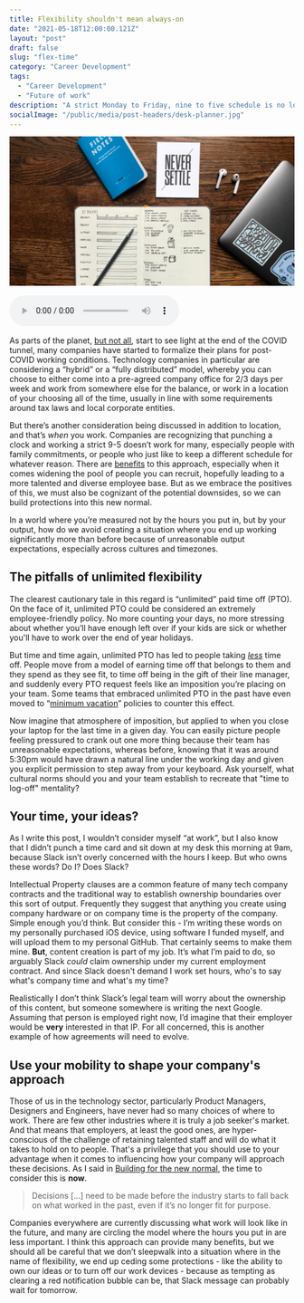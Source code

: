 ```yaml
---
title: Flexibility shouldn't mean always-on 
date: "2021-05-18T12:00:00.121Z"
layout: "post"
draft: false
slug: "flex-time"
category: "Career Development"
tags:
  - "Career Development"
  - "Future of work"
description: "A strict Monday to Friday, nine to five schedule is no longer the norm for many people who work in software, but you need to be sure that 'choosing when you work' doesn't make you always available to work."
socialImage: "/public/media/post-headers/desk-planner.jpg"
---
```


![A desk with various items on it, including two notebooks, a MacBook and a pair of AirPods. One of the notebooks has a to-do list and a planner.](/public/media/post-headers/desk-planner.jpg)

<audio controls src="https://anchor.fm/s/57ec5b10/podcast/play/33735390/https%3A%2F%2Fd3ctxlq1ktw2nl.cloudfront.net%2Fstaging%2F2021-4-18%2Fbe6a88f8-245b-1d29-2b64-7557eb22004f.mp3" preload="metadata" onplay="logPlay('flex-time')"></audio>

As parts of the planet, [but not all](https://donate.covid19responsefund.org), start to see light at the end of the COVID tunnel, many companies have started to formalize their plans for post-COVID working conditions. Technology companies in particular are considering a “hybrid” or a “fully distributed” model, whereby you can choose to either come into a pre-agreed company office for 2/3 days per week and work from somewhere else for the balance, or work in a location of your choosing all of the time, usually in line with some requirements around tax laws and local corporate entities.

But there’s another consideration being discussed in addition to location, and that’s *when* you work. Companies are recognizing that punching a clock and working a strict 9-5 doesn’t work for many, especially people with family commitments, or people who just like to keep a different schedule for whatever reason. There are [benefits](https://www.bcg.com/publications/2019/flex-work-programs-that-actually-work) to this approach, especially when it comes widening the pool of people you can recruit, hopefully leading to a more talented and diverse employee base. But as we embrace the positives of this, we must also be cognizant of the potential downsides, so we can build protections into this new normal. 

In a world where you’re measured not by the hours you put in, but by your output, how do we avoid creating a situation where you end up working significantly more than before because of unreasonable output expectations, especially across cultures and timezones.

## The pitfalls of unlimited flexibility 

The clearest cautionary tale in this regard is “unlimited” paid time off (PTO). On the face of it, unlimited PTO could be considered an extremely employee-friendly policy. No more counting your days, no more stressing about whether you’ll have enough left over if your kids are sick or whether you'll have to work over the end of year holidays. 

But time and time again, unlimited PTO has led to people taking [*less*](https://www.fastcompany.com/90398810/for-millennials-unlimited-vacation-isnt-always-a-perk) time off. People move from a model of earning time off that belongs to them and they spend as they see fit, to time off being in the gift of their line manager, and suddenly every PTO request feels like an imposition you’re placing on your team. Some teams that embraced unlimited PTO in the past have even moved to “[minimum vacation](https://buffer.com/resources/employees-take-vacation/)” policies to counter this effect. 

Now imagine that atmosphere of imposition, but applied to when you close your laptop for the last time in a given day. You can easily picture people feeling pressured to crank out one more thing because their team has unreasonable expectations, whereas before, knowing that it was around 5:30pm would have drawn a natural line under the working day and given you explicit permission to step away from your keyboard. Ask yourself, what cultural norms should you and your team establish to recreate that "time to log-off" mentality?

## Your time, your ideas?

As I write this post, I wouldn’t consider myself “at work”, but I also know that I didn’t punch a time card and sit down at my desk this morning at 9am, because Slack isn’t overly concerned with the hours I keep. But who owns these words? Do I? Does Slack?

Intellectual Property clauses are a common feature of many tech company contracts and the traditional way to establish ownership boundaries over this sort of output. Frequently they suggest that anything you create using company hardware or on company time is the property of the company. Simple enough you’d think. But consider this - I’m writing these words on my personally purchased iOS device, using software I funded myself, and will upload them to my personal GitHub. That certainly seems to make them mine. **But**, content creation is part of my job. It’s what I’m paid to do, so arguably Slack *could* claim ownership under my current employment contract. And since Slack doesn't demand I work set hours, who's to say what's company time and what's my time?

Realistically I don’t think Slack’s legal team will worry about the ownership of this content, but someone somewhere is writing the next Google. Assuming that person is employed right now, I’d imagine that their employer would be **very** interested in that IP. For all concerned, this is another example of how agreements will need to evolve.

## Use your mobility to shape your company's approach

Those of us in the technology sector, particularly Product Managers, Designers and Engineers, have never had so many choices of where to work. There are few other industries where it is truly a job seeker's market. And that means that employers, at least the good ones, are hyper-conscious of the challenge of retaining talented staff and will do what it takes to hold on to people. That's a privilege that you should use to your advantage when it comes to influencing how your company will approach these decisions. As I said in [Building for the new normal](/posts/2021/04/building-for-the-new-normal#the-time-to-consider-these-problems-is-already-here), the time to consider this is **now**.

> Decisions [...] need to be made before the industry starts to fall back on what worked in the past, even if it’s no longer fit for purpose.

Companies everywhere are currently discussing what work will look like in the future, and many are circling the model where the hours you put in are less important. I think this approach can provide many benefits, but we should all be careful that we don’t sleepwalk into a situation where in the name of flexibility, we end up ceding some protections - like the ability to own our ideas or to turn off our work devices - because as tempting as clearing a red notification bubble can be, that Slack message can probably wait for tomorrow. 
